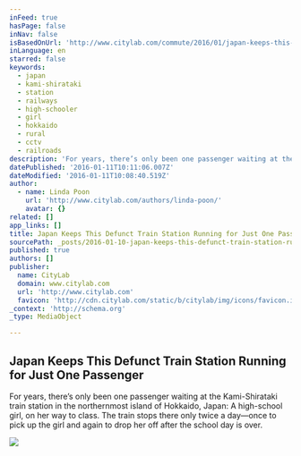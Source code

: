 ```yaml
---
inFeed: true
hasPage: false
inNav: false
isBasedOnUrl: 'http://www.citylab.com/commute/2016/01/japan-keeps-this-defunct-train-station-running-for-just-one-passenger/423273/'
inLanguage: en
starred: false
keywords:
  - japan
  - kami-shirataki
  - station
  - railways
  - high-schooler
  - girl
  - hokkaido
  - rural
  - cctv
  - railroads
description: 'For years, there’s only been one passenger waiting at the Kami-Shirataki train station in the northernmost island of Hokkaido, Japan: A high-school girl, on her way to class. The train stops there only twice a day—once to pick up the girl and again to drop her off after the school day is over.'
datePublished: '2016-01-11T10:11:06.007Z'
dateModified: '2016-01-11T10:08:40.519Z'
author:
  - name: Linda Poon
    url: 'http://www.citylab.com/authors/linda-poon/'
    avatar: {}
related: []
app_links: []
title: Japan Keeps This Defunct Train Station Running for Just One Passenger
sourcePath: _posts/2016-01-10-japan-keeps-this-defunct-train-station-running-for-just-one.md
published: true
authors: []
publisher:
  name: CityLab
  domain: www.citylab.com
  url: 'http://www.citylab.com'
  favicon: 'http://cdn.citylab.com/static/b/citylab/img/icons/favicon.ico'
_context: 'http://schema.org'
_type: MediaObject

---
```

<article style=""><h1>Japan Keeps This Defunct Train Station Running for Just One Passenger</h1><p>For years, there’s only been one passenger waiting at the Kami-Shirataki train station in the northernmost island of Hokkaido, Japan: A high-school girl, on her way to class. The train stops there only twice a day—once to pick up the girl and again to drop her off after the school day is over.</p><img src="https://s3-us-west-2.amazonaws.com/the-grid-img/p/a5bacd90cd1c944b7763d594d4138a2fcaa5ba20.png" /></article>